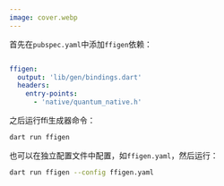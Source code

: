 ```yaml
---
image: cover.webp
---
```


首先在```pubspec.yaml```中添加```ffigen```依赖：

```yaml

ffigen:
  output: 'lib/gen/bindings.dart'
  headers:
    entry-points:
      - 'native/quantum_native.h'

```

之后运行ffi生成器命令：

```bash
dart run ffigen 
```

也可以在独立配置文件中配置，如```ffigen.yaml```，然后运行：

```bash
dart run ffigen --config ffigen.yaml
```